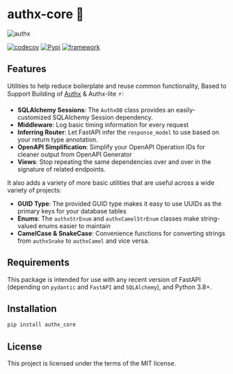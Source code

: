# authx-core 💫

![authx](https://user-images.githubusercontent.com/52716203/136962014-280d82b0-0640-4ee5-9a11-b451b338f6d8.png)

[![codecov](https://codecov.io/gh/yezz123/authx-core/branch/main/graph/badge.svg?token=VPIFTYFNUO)](https://codecov.io/gh/yezz123/authx-core)
[![Pypi](https://img.shields.io/pypi/pyversions/authx_core.svg?color=%2334D058)](https://pypi.org/project/authx_core)
[![framework](https://img.shields.io/badge/Framework-FastAPI-blue?style)](https://fastapi.tiangolo.com/)

## Features

Utilities to help reduce boilerplate and reuse common functionality, Based to
Support Building of [Authx](https://authx.yezz.me) &amp; Authx-lite ⚡:

- **SQLAlchemy Sessions**: The `AuthxDB` class provides an easily-customized
  SQLAlchemy Session dependency.
- **Middleware**: Log basic timing information for every request
- **Inferring Router**: Let FastAPI infer the `response_model` to use based on
  your return type annotation.
- **OpenAPI Simplification**: Simplify your OpenAPI Operation IDs for cleaner
  output from OpenAPI Generator
- **Views**: Stop repeating the same dependencies over and over in the signature
  of related endpoints.

It also adds a variety of more basic utilities that are useful across a wide
variety of projects:

- **GUID Type**: The provided GUID type makes it easy to use UUIDs as the
  primary keys for your database tables
- **Enums**: The `authxStrEnum` and `authxCamelStrEnum` classes make
  string-valued enums easier to maintain
- **CamelCase & SnakeCase**: Convenience functions for converting strings from
  `authxSnake` to `authxCamel` and vice versa.

## Requirements

This package is intended for use with any recent version of FastAPI (depending
on `pydantic` and `FastAPI` and `SQLAlchemy`), and Python 3.8+.

## Installation

```bash
pip install authx_core
```

## License

This project is licensed under the terms of the MIT license.
